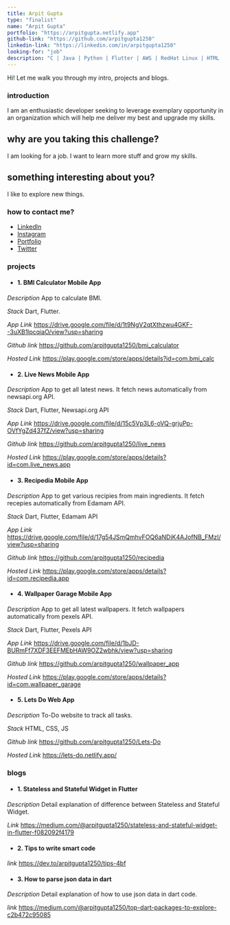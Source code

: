 ```yaml
---
title: Arpit Gupta
type: "finalist"
name: "Arpit Gupta"
portfolio: "https://arpitgupta.netlify.app"
github-link: "https://github.com/arpitgupta1250"
linkedin-link: "https://linkedin.com/in/arpitgupta1250"
looking-for: "job"
description: "C | Java | Python | Flutter | AWS | RedHat Linux | HTML | CSS | SQL"
---
```


Hi! Let me walk you through my intro, projects and blogs.

### introduction

I am an enthusiastic developer seeking to leverage exemplary opportunity in an organization which will help me deliver my best and upgrade my skills.

## why are you taking this challenge?

I am looking for a job.
I want to learn more stuff and grow my skills.

## something interesting about you?

I like to explore new things.


### how to contact me?

- [LinkedIn](https://linkedin.com/in/arpitgupta1250)
- [Instagram](https://www.instagram.com/arpitgupta1250/)
- [Portfolio](https://arpitgupta.netlify.app)
- [Twitter](https://twitter.com/arpitgupta1250)

### projects

- #### 1. BMI Calculator Mobile App

_Description_ App to calculate BMI.

_Stack_ Dart, Flutter.

_App Link_ https://drive.google.com/file/d/1t9NgV2qtXthzwu4GKF--3uXB1lpcqiaO/view?usp=sharing

_Github link_ https://github.com/arpitgupta1250/bmi_calculator

_Hosted Link_ https://play.google.com/store/apps/details?id=com.bmi_calc


- #### 2. Live News Mobile App

_Description_ App to get all latest news. It fetch news automatically from newsapi.org API.

_Stack_ Dart, Flutter, Newsapi.org API

_App Link_ https://drive.google.com/file/d/15c5Vp3L6-oVQ-grjuPp-OVfYgZd437fZ/view?usp=sharing

_Github link_ https://github.com/arpitgupta1250/live_news

_Hosted Link_ https://play.google.com/store/apps/details?id=com.live_news.app

- #### 3. Recipedia Mobile App

_Description_ App to get various recipies from main ingredients. It fetch recepies automatically from Edamam API.

_Stack_ Dart, Flutter, Edamam API

_App Link_ https://drive.google.com/file/d/17g54JSmQmhvFOQ6aNDjK4AJofNB_FMzI/view?usp=sharing

_Github link_ https://github.com/arpitgupta1250/recipedia

_Hosted Link_ https://play.google.com/store/apps/details?id=com.recipedia.app

- #### 4. Wallpaper Garage Mobile App

_Description_ App to get all latest wallpapers. It fetch wallpapers automatically from pexels API.

_Stack_ Dart, Flutter, Pexels API

_App Link_ https://drive.google.com/file/d/1bJD-BURmFf7XDF3EEFMEbHAW9OZ2wbhk/view?usp=sharing

_Github link_ https://github.com/arpitgupta1250/wallpaper_app

_Hosted Link_ https://play.google.com/store/apps/details?id=com.wallpaper_garage

- #### 5. Lets Do Web App

_Description_ To-Do website to track all tasks.

_Stack_ HTML, CSS, JS

_Github link_ https://github.com/arpitgupta1250/Lets-Do

_Hosted Link_ https://lets-do.netlify.app/


### blogs

- #### 1. Stateless and Stateful Widget in Flutter

_Description_ Detail explanation of difference between Stateless and Stateful Widget.

_Link_ https://medium.com/@arpitgupta1250/stateless-and-stateful-widget-in-flutter-f082092f4179

- #### 2. Tips to write smart code

_link_ https://dev.to/arpitgupta1250/tips-4bf  


- #### 3. How to parse json data in dart

_Description_ Detail explanation of how to use json data in dart code.

_link_ https://medium.com/@arpitgupta1250/top-dart-packages-to-explore-c2b472c95085
